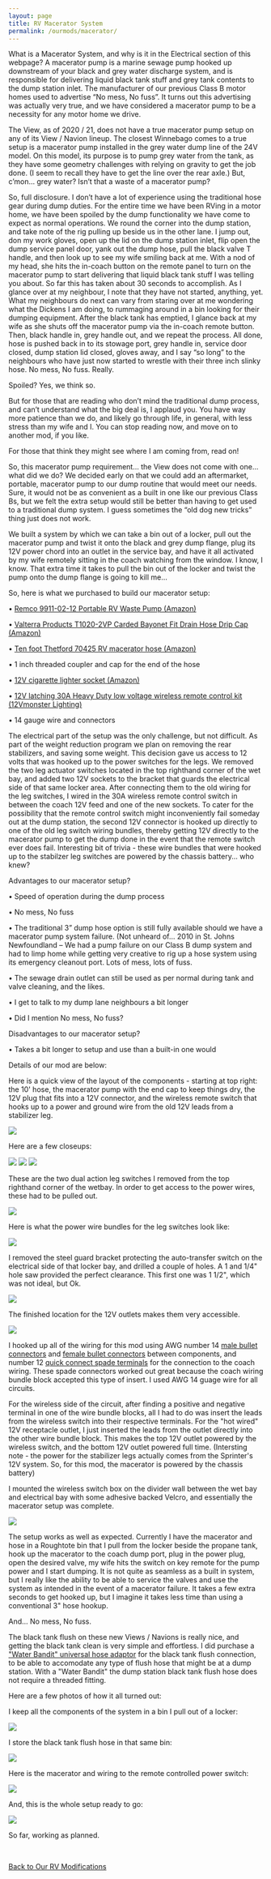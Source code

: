 ```yaml
---
layout: page
title: RV Macerator System 
permalink: /ourmods/macerator/
---
```


What is a Macerator System, and why is it in the Electrical section of this webpage?  A macerator pump is a marine sewage pump hooked up downstream of your black and grey water discharge system, and is responsible for delivering liquid black tank stuff and grey tank contents to the dump station inlet.  The manufacturer of our previous Class B motor homes used to advertise “No mess, No fuss”.  It turns out this advertising was actually very true, and we have considered a macerator pump to be a necessity for any motor home we drive.

The View, as of 2020 / 21, does not have a true macerator pump setup on any of its View / Navion lineup.  The closest Winnebago comes to a true setup is a macerator pump installed in the grey water dump line of the 24V model.  On this model, its purpose is to pump grey water from the tank, as they have some geometry challenges with relying on gravity to get the job done.  (I seem to recall they have to get the line over the rear axle.)  But, c’mon... grey water?  Isn’t that a waste of a macerator pump?

So, full disclosure.  I don’t have a lot of experience using the traditional hose gear during dump duties.  For the entire time we have been RVing in a motor home, we have been spoiled by the dump functionality we have come to expect as normal operations.  We round the corner into the dump station, and take note of the rig pulling up beside us in the other lane.  I jump out, don my work gloves, open up the lid on the dump station inlet, flip open the dump service panel door, yank out the dump hose, pull the black valve T handle, and then look up to see my wife smiling back at me.  With a nod of my head, she hits the in-coach button on the remote panel to turn on the macerator pump to start delivering that liquid black tank stuff I was telling you about.  So far this has taken about 30 seconds to accomplish.  As I glance over at my neighbour, I note that they have not started, anything, yet.  What my neighbours do next can vary from staring over at me wondering what the Dickens I am doing, to rummaging around in a bin looking for their dumping equipment.  After the black tank has emptied, I glance back at my wife as she shuts off the macerator pump via the in-coach remote button.  Then, black handle in, grey handle out, and we repeat the process.  All done, hose is pushed back in to its stowage port, grey handle in, service door closed, dump station lid closed, gloves away, and I say “so long” to the neighbours who have just now started to wrestle with their three inch slinky hose.  No mess, No fuss.  Really.

Spoiled?  Yes, we think so.  

But for those that are reading who don’t mind the traditional dump process, and can’t understand what the big deal is, I applaud you.  You have way more patience than we do, and likely go through life, in general, with less stress than my wife and I.  You can stop reading now, and move on to another mod, if you like.

For those that think they might see where I am coming from, read on!

So, this macerator pump requirement... the View does not come with one... what did we do?  We decided early on that we could add an aftermarket, portable, macerator pump to our dump routine that would meet our needs.  Sure, it would not be as convenient as a built in one like our previous Class Bs, but we felt the extra setup would still be better than having to get used to a traditional dump system.  I guess sometimes the “old dog new tricks” thing just does not work.  

We built a system by which we can take a bin out of a locker, pull out the macerator pump and twist it onto the black and grey dump flange, plug its 12V power chord into an outlet in the service bay, and have it all activated by my wife remotely sitting in the coach watching from the window.  I know, I know.  That extra time it takes to pull the bin out of the locker and twist the pump onto the dump flange is going to kill me...

So, here is what we purchased to build our macerator setup:

•	[Remco 9911-02-12 Portable RV Waste Pump (Amazon)](https://www.amazon.ca/Remco-99110212-Water-Pump/dp/B00T36PIKO/ref=sr_1_1?dchild=1&keywords=remco+macerator+pump&qid=1611439499&sr=8-1)

•	[Valterra Products T1020-2VP Carded Bayonet Fit Drain Hose Drip Cap (Amazon)](https://www.amazon.ca/Valterra-Products-T1020-2VP-Carded-Bayonet/dp/B0006MRSC0/ref=sr_1_1?dchild=1&keywords=Valterra+Products+T1020-2VP+Carded+Bayonet+Fit+Drain+Hose+Drip+Cap&qid=1611508501&sr=8-1)

•	[Ten foot Thetford 70425 RV macerator hose (Amazon)](https://www.amazon.ca/dp/B002UC2PZY/ref=pe_3034960_236394800_TE_dp_1)

•	1 inch threaded coupler and cap for the end of the hose

•	[12V cigarette lighter socket (Amazon)](https://www.amazon.ca/dp/B07T3T9SC4/ref=pe_3034960_233709270_TE_item)

•	[12V latching 30A Heavy Duty low voltage wireless remote control kit (12Vmonster Lighting)](https://www.12vmonster.com/products/dc-12v-latching-10a-heavy-duty-boat-car-low-voltage-wireless-remote-control-kit)

•	14 gauge wire and connectors

The electrical part of the setup was the only challenge, but not difficult.  As part of the weight reduction program we plan on removing the rear stabilizers, and saving some weight.  This decision gave us access to 12 volts that was hooked up to the power switches for the legs.  We removed the two leg actuator switches located in the top righthand corner of the wet  bay, and added two 12V sockets to the bracket that guards the electrical side of that same locker area.  After connecting them to the old wiring for the leg switches, I wired in the 30A wireless remote control switch in between the coach 12V feed and one of the new sockets.  To cater for the possibility that the remote control switch might inconveniently fail someday out at the dump station, the second 12V connector is hooked up directly to one of the old leg switch wiring bundles, thereby getting 12V directly to the macerator pump to get the dump done in the event that the remote switch ever does fail.  Interesting bit of trivia - these wire bundles that were hooked up to the stabilzer leg switches are powered by the chassis battery... who knew?

Advantages to our macerator setup?

•	Speed of operation during the dump process

•	No mess, No fuss

•	The traditional 3” dump hose option is still fully available should we have a macerator pump system failure.  (Not unheard of... 2010 in St. Johns Newfoundland – We had a pump failure on our Class B dump system and had to limp home while getting very creative to rig up a hose system using its emergency cleanout port.  Lots of mess, lots of fuss.

•	The sewage drain outlet can still be used as per normal during tank and valve cleaning, and the likes.

•	I get to talk to my dump lane neighbours a bit longer

•	Did I mention No mess, No fuss?

Disadvantages to our macerator setup?

•	Takes a bit longer to setup and use than a built-in one would


Details of our mod are below:

Here is a quick view of the layout of the components - starting at top right: the 10' hose, the macerator pump with the end cap to keep things dry, the 12V plug that fits into a 12V connector, and the wireless remote switch that hooks up to a power and ground wire from the old 12V leads from a stabilizer leg.

<img src="/assets/1-maincomponents.jpg"/>

Here are a few closeups:

<img src="/assets/2-12Vsupply.jpg"/>

<img src="/assets/3-12Vwirelessswitch.jpg"/>

<img src="/assets/4-wirelessswitchandinlet.jpg"/>

These are the two dual action leg switches I removed from the top righthand corner of the wetbay.  In order to get access to the power wires, these had to be pulled out.

<img src="/assets/5-legswitchesremoved.jpg"/>

Here is what the power wire bundles for the leg switches look like:

<img src="/assets/6-oldlegswitchwirebundles.jpg"/>

I removed the steel guard bracket protecting the auto-transfer switch on the electrical side of that locker bay, and drilled a couple of holes.  A 1 and 1/4" hole saw provided the perfect clearance.  This first one was 1 1/2", which was not ideal, but Ok.

<img src="/assets/7-holesintheelectricalgaurd.jpg"/>

The finished location for the 12V outlets makes them very accessible.

<img src="/assets/8-inletsontheelectricalguardbracket.jpg"/>

I hooked up all of the wiring for this mod using AWG number 14 [male bullet connectors](https://www.canadiantire.ca/en/pdp/certified-16-14-awg-automotive-male-bullet-connector-157-in-6-pk-0206946p.html#srp) and [female bullet connectors](https://www.canadiantire.ca/en/pdp/certified-16-14-awg-fully-insulated-female-bullet-157-in-6-pk-0206949p.html#srp) between components, and number 12 [quick connect spade terminals](https://www.canadiantire.ca/en/pdp/certified-12-10-awg-automotive-male-quick-disconnect-250-in-5-pk-0206925p.html#srp) for the connection to the coach wiring.  These spade connectors worked out great because the coach wiring bundle block accepted this type of insert.  I used AWG 14 guage wire for all circuits.

For the wireless side of the circuit, after finding a positive and negative terminal in one of the wire bundle blocks, all I had to do was insert the leads from the wireless switch into their respective terminals.  For the "hot wired" 12V receptacle outlet, I just inserted the leads from the outlet directly into the other wire bundle block.  This makes the top 12V outlet powered by the wireless switch, and the bottom 12V outlet powered full time.  (Intersting note - the power for the stabilizer legs actually comes from the Sprinter's 12V system.  So, for this mod, the macerator is powered by the chassis battery)

I mounted the wireless switch box on the divider wall between the wet bay and electrical bay with some adhesive backed Velcro, and essentially the macerator setup was complete.

<img src="/assets/Macerator-Remote-web.jpg"/>

The setup works as well as expected.  Currently I have the macerator and hose in a Roughtote bin that I pull from the locker beside the propane tank, hook up the macerator to the coach dump port, plug in the power plug, open the desired valve, my wife hits the switch on key remote for the pump power and I start dumping.  It is not quite as seamless as a built in system, but I really like the ability to be able to service the valves and use the system as intended in the event of a macerator failure.  It takes a few extra seconds to get hooked up, but I imagine it takes less time than using a conventional 3" hose hookup.  

And... No mess, No fuss.

The black tank flush on these new Views / Navions is really nice, and getting the black tank clean is very simple and effortless.  I did purchase a ["Water Bandit"
universal hose adaptor](https://www.canadiantire.ca/en/pdp/water-bandit-rubber-hose-connection-0408806p.html) for the black tank flush connection, to be able to accomodate any type of flush hose that might be at a dump station.  With a "Water Bandit" the dump station black tank flush hose does not require a threaded fitting.

Here are a few photos of how it all turned out:


I keep all the components of the system in a bin I pull out of a locker:

<img src="/assets/1maceratorweb.jpg"/>


I store the black tank flush hose in that same bin:

<img src="/assets/2maceratorweb.jpg"/>


Here is the macerator and wiring to the remote controlled power switch:

<img src="/assets/3maceratorweb.jpg"/>


And, this is the whole setup ready to go:

<img src="/assets/4maceratorweb.jpg"/>

So far, working as planned.

<br>

[Back to Our RV Modifications](/ourmods/)




